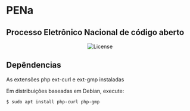 # PENa
## Processo Eletrônico Nacional de código aberto

<p align="center">
<img src="https://img.shields.io/github/l/jorgevilaca82/PENa" alt="License">
</p>

Depêndencias
--

As extensões php ext-curl e ext-gmp instaladas

Em distribuições baseadas em Debian, execute:

`$ sudo apt install php-curl php-gmp`